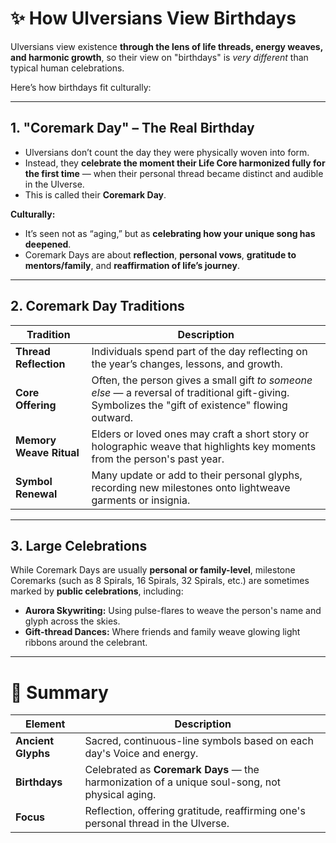 # ✨ **How Ulversians View Birthdays**

Ulversians view existence **through the lens of life threads, energy weaves, and harmonic growth**, so their view on "birthdays" is _very different_ than typical human celebrations.

Here’s how birthdays fit culturally:

---

## **1. "Coremark Day" – The Real Birthday**

- Ulversians don’t count the day they were physically woven into form.
- Instead, they **celebrate the moment their Life Core harmonized fully for the first time** — when their personal thread became distinct and audible in the Ulverse.
- This is called their **Coremark Day**.

**Culturally:**

- It’s seen not as “aging,” but as **celebrating how your unique song has deepened**.
- Coremark Days are about **reflection**, **personal vows**, **gratitude to mentors/family**, and **reaffirmation of life’s journey**.

---

## **2. Coremark Day Traditions**

| Tradition               | Description                                                                                                                                         |
| ----------------------- | --------------------------------------------------------------------------------------------------------------------------------------------------- |
| **Thread Reflection**   | Individuals spend part of the day reflecting on the year’s changes, lessons, and growth.                                                            |
| **Core Offering**       | Often, the person gives a small gift _to someone else_ — a reversal of traditional gift-giving. Symbolizes the "gift of existence" flowing outward. |
| **Memory Weave Ritual** | Elders or loved ones may craft a short story or holographic weave that highlights key moments from the person's past year.                          |
| **Symbol Renewal**      | Many update or add to their personal glyphs, recording new milestones onto lightweave garments or insignia.                                         |

---

## **3. Large Celebrations**

While Coremark Days are usually **personal or family-level**, milestone Coremarks (such as 8 Spirals, 16 Spirals, 32 Spirals, etc.) are sometimes marked by **public celebrations**, including:

- **Aurora Skywriting:** Using pulse-flares to weave the person's name and glyph across the skies.
- **Gift-thread Dances:** Where friends and family weave glowing light ribbons around the celebrant.

---

# 🌌 **Summary**

| Element            | Description                                                                                    |
| ------------------ | ---------------------------------------------------------------------------------------------- |
| **Ancient Glyphs** | Sacred, continuous-line symbols based on each day's Voice and energy.                          |
| **Birthdays**      | Celebrated as **Coremark Days** — the harmonization of a unique soul-song, not physical aging. |
| **Focus**          | Reflection, offering gratitude, reaffirming one's personal thread in the Ulverse.              |
